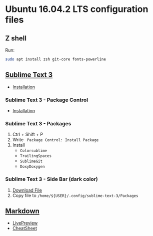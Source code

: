 # Ubuntu 16.04.2 LTS configuration files
## Z shell
Run:
```sh
sudo apt install zsh git-core fonts-powerline
```
## [Sublime Text 3](https://www.sublimetext.com/3)
* [Installation](https://www.sublimetext.com/docs/3/linux_repositories.html)
### Sublime Text 3 - Package Control
* [Installation](https://packagecontrol.io/installation)
### Sublime Text 3 - Packages
1. Ctrl + Shift + P
2. Write ` Package Control: Install Package`
3. Install
    * `Colorsublime`
    * `TrailingSpaces`
    * `SublimeGit`
    * `DoxyDoxygen`
### Sublime Text 3 - Side Bar (dark color)
1. [Download File](https://gist.github.com/umpirsky/5842174)
2. Copy file to `/home/${USER}/.config/sublime-text-3/Packages`
## [Markdown](https://en.wikipedia.org/wiki/Markdown)
* [LivePreview](http://tmpvar.com/markdown.html)
* [CheatSheet](https://github.com/adam-p/markdown-here/wiki/Markdown-Cheatsheet)
